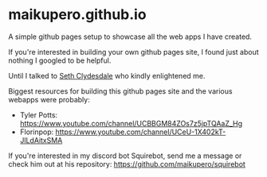 # maikupero.github.io

A simple github pages setup to showcase all the web apps I have created. 

If you're interested in building your own github pages site, I found just about nothing I googled to be helpful. 

Until I talked to [Seth Clydesdale](https://github.com/SethClydesdale) who kindly enlightened me.



Biggest resources for building this github pages site and the various webapps were probably:
- Tyler Potts: https://www.youtube.com/channel/UCBBGM84ZOs7z5jpTQAaZ_Hg
- Florinpop: https://www.youtube.com/channel/UCeU-1X402kT-JlLdAitxSMA


If you're interested in my discord bot Squirebot, send me a message or check him out at his repository:
https://github.com/maikupero/squirebot
